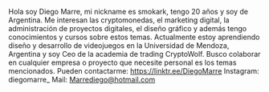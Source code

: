 Hola soy Diego Marre, mi nickname es smokark, tengo 20 años y soy de Argentina. Me interesan las cryptomonedas, el marketing digital, la administración de proyectos digitales, el diseño gráfico y además tengo conocimientos y cursos sobre estos temas. Actualmente estoy aprendiendo diseño y desarrollo de videojuegos en la Universidad de Mendoza, Argentina y soy Ceo de la academia de trading CryptoWolf. Busco colaborar en cualquier empresa o proyecto que necesite personal es los temas mencionados. Pueden contactarme:
https://linktr.ee/DiegoMarre
Instagram:  diegomarre_
Mail: Marrediego@hotmail.com
